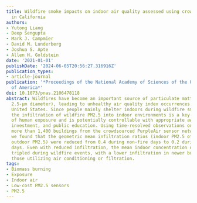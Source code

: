 ```yaml
---
title: Wildfire smoke impacts on indoor air quality assessed using crowdsourced data
  in California
authors:
- Yutong Liang
- Deep Sengupta
- Mark J. Campmier
- David M. Lunderberg
- Joshua S. Apte
- Allen H. Goldstein
date: '2021-01-01'
publishDate: '2024-06-05T20:56:27.316916Z'
publication_types:
- article-journal
publication: '*Proceedings of the National Academy of Sciences of the United States
  of America*'
doi: 10.1073/pnas.2106478118
abstract: Wildfires have become an important source of particulate matter (PM2.5 <
  2.5-μm diameter), leading to unhealthy air quality index occurrences in the western
  United States. Since people mainly shelter indoors during wildfire smoke events,
  the infiltration of wildfire PM2.5 into indoor environments is a key determinant
  of human exposure and is potentially controllable with appropriate awareness, infrastructure
  investment, and public education. Using time-resolved observations outside and inside
  more than 1,400 buildings from the crowdsourced PurpleAir sensor network in California,
  we found that the geometric mean infiltration ratios (indoor PM2.5 of outdoor origin/
  outdoor PM2.5) were reduced from 0.4 during non-fire days to 0.2 during wildfire
  days. Even with reduced infiltration, the mean indoor concentration of PM2.5 nearly
  tripled during wildfire events, with a lower infiltration in newer buildings and
  those utilizing air conditioning or filtration.
tags:
- Biomass burning
- Exposure
- Indoor air
- Low-cost PM2.5 sensors
- PM2.5
---
```

